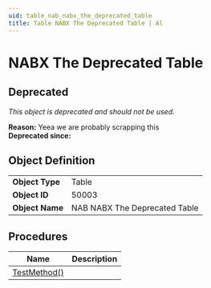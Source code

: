 ```yaml
---
uid: table_nab_nabx_the_deprecated_table
title: Table NABX The Deprecated Table | Al
---
```

# NABX The Deprecated Table

## <a name="deprecated"></a>Deprecated

*This object is deprecated and should not be used.*

**Reason:** Yeea we are probably scrapping this  
**Deprecated since:** 

## Object Definition

<table>
<tr><td><b>Object Type</b></td><td>Table</td></tr>
<tr><td><b>Object ID</b></td><td>50003</td></tr>
<tr><td><b>Object Name</b></td><td>NAB NABX The Deprecated Table</td></tr>
</table>

## Procedures

| Name | Description |
| ----- | ------ |
| [TestMethod()](test-method.md#test_method) |  |
